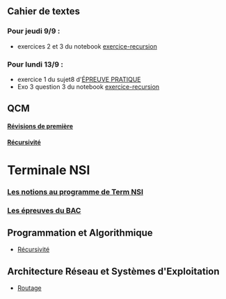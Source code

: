 ## Cahier de textes
### Pour jeudi 9/9 : 
* exercices 2 et 3 du notebook [exercice-recursion](https://github.com/thfruchart/tnsi/blob/main/01/exercices_recursion.ipynb)
### Pour lundi 13/9 : 
* exercice 1 du sujet8 d'[ÉPREUVE PRATIQUE](https://github.com/thfruchart/tnsi/blob/main/Epreuve_Pratique/Sujet8.ipynb)
* Exo 3 question 3 du notebook [exercice-recursion](https://github.com/thfruchart/tnsi/blob/main/01/exercices_recursion.ipynb)
## QCM
#### [Révisions de première](https://genumsi.inria.fr/qcm.php?h=9428efc5541a76c91fc75d41151c85a5)
#### [Récursivité](https://genumsi.inria.fr/qcm.php?h=cf4244c08fa38c7c0e611edfac246f7b)

# Terminale NSI
### [Les notions au programme de Term NSI](https://github.com/thfruchart/tnsi/blob/main/NSI-entr%C3%A9es-pr%C3%A9pond%C3%A9rantes.pdf)
### [Les épreuves du BAC](https://github.com/thfruchart/tnsi/blob/main/D%C3%A9finition%20Epreuve%20Term.pdf)
## Programmation et Algorithmique
* [Récursivité](https://github.com/thfruchart/tnsi/tree/main/01)


## Architecture Réseau et Systèmes d'Exploitation
* [Routage](https://github.com/thfruchart/tnsi/tree/main/23)
